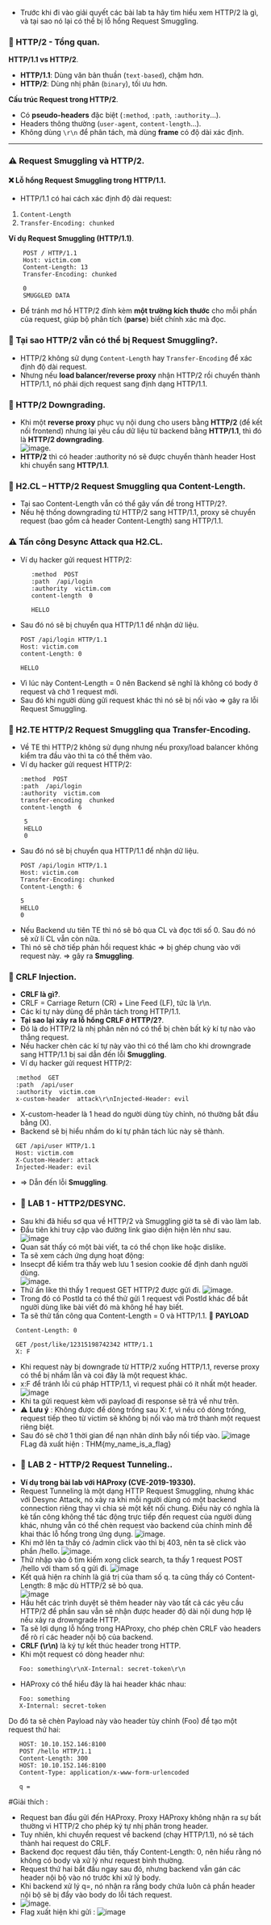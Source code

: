 - Trước khi đi vào giải quyết các bài lab ta hãy tìm hiểu xem HTTP/2 là gì, và tại sao nó lại có thể bị lỗ hổng Request Smuggling.
### 📌 HTTP/2 - Tổng quan.  

**HTTP/1.1 vs HTTP/2**.  
- **HTTP/1.1**: Dùng văn bản thuần (`text-based`), chậm hơn.  
- **HTTP/2**: Dùng nhị phân (`binary`), tối ưu hơn.  

**Cấu trúc Request trong HTTP/2**.    
- Có **pseudo-headers** đặc biệt (`:method`, `:path`, `:authority`...).   
- Headers thông thường (`user-agent`, `content-length`...).  
- Không dùng `\r\n` để phân tách, mà dùng **frame** có độ dài xác định.  

---

### ⚠️ Request Smuggling và HTTP/2.    
#### ❌ Lỗ hổng Request Smuggling trong HTTP/1.1.  
- HTTP/1.1 có hai cách xác định độ dài request:  
 1. `Content-Length`  
 2. `Transfer-Encoding: chunked`  

**Ví dụ Request Smuggling (HTTP/1.1)**.    
```
    POST / HTTP/1.1  
    Host: victim.com  
    Content-Length: 13  
    Transfer-Encoding: chunked  
    
    0  
    SMUGGLED DATA
```
- Để tránh mơ hồ HTTP/2 đính kèm **một trường kích thước** cho mỗi phần của request, giúp bộ phân tích (**parse**) biết chính xác mà đọc.  
### 📌 Tại sao HTTP/2 vẫn có thể bị Request Smuggling?.    
- HTTP/2 không sử dụng `Content-Length` hay `Transfer-Encoding` để xác định độ dài request.  
- Nhưng nếu **load balancer/reverse proxy** nhận HTTP/2 rồi chuyển thành HTTP/1.1, nó phải dịch request sang định dạng HTTP/1.1.
### 📌 HTTP/2 Downgrading.  
- Khi một **reverse proxy** phục vụ nội dung cho users bằng **HTTP/2** (để kết nối frontend) nhưng lại yêu cầu dữ liệu từ backend bằng **HTTP/1.1**, thì  đó là **HTTP/2 downgrading**.  
![image](https://github.com/user-attachments/assets/c21470d4-c1b5-4077-a108-c00d6050d2f0).    
- **HTTP/2** thì có header :authority nó sẽ được chuyển thành header Host khi chuyển sang **HTTP/1.1**.  
### 📌 H2.CL – HTTP/2 Request Smuggling qua Content-Length.    
- Tại sao Content-Length vẫn có thể gây vấn đề trong HTTP/2?.  
- Nếu hệ thống downgrading từ HTTP/2 sang HTTP/1.1, proxy sẽ chuyển  request (bao gồm cả header Content-Length) sang HTTP/1.1.
### ⚠️ Tấn công Desync Attack qua H2.CL.  
- Ví dụ hacker gửi request HTTP/2:
  ```
     :method  POST
     :path  /api/login
     :authority  victim.com
     content-length  0
     
     HELLO
  ```
- Sau đó nó sẽ bị chuyển qua HTTP/1.1 để nhận dữ liệu.  
  ```
  POST /api/login HTTP/1.1
  Host: victim.com
  content-Length: 0
  
  HELLO
  ```
- Vì lúc này Content-Length = 0 nên Backend sẽ nghĩ là không có body ở request và chờ 1 request mới.
- Sau đó khi người dùng gửi request khác thì nó sẽ bị nối vào => gây ra lỗi Request Smuggling.  
### 📌 H2.TE HTTP/2 Request Smuggling qua Transfer-Encoding.  
- Về TE thì HTTP/2 không sử dụng nhưng nếu proxy/load balancer không kiểm tra đầu vào thì ta có thể thêm vào.
- Ví dụ hacker gửi request HTTP/2:
  ```
  :method  POST
  :path  /api/login
  :authority  victim.com
  transfer-encoding  chunked
  content-length  6
  
   5
   HELLO
   0
   ```
- Sau đó nó sẽ bị chuyển qua HTTP/1.1 để nhận dữ liệu.
   ```
   POST /api/login HTTP/1.1
   Host: victim.com
   Transfer-Encoding: chunked
   Content-Length: 6
   
   5
   HELLO
   0
   ```
- Nếu Backend ưu tiên TE thì nó sẽ bỏ qua CL và đọc tới số 0. Sau đó nó sẽ xử lí CL vẫn còn nữa.
- Thì nó sẽ chờ tiếp phản hồi request khác => bị ghép chung vào với request này. => gây ra **Smuggling**.
### 📌 CRLF Injection.  
- **CRLF là gì?**.  
- CRLF = Carriage Return (CR) + Line Feed (LF), tức là \r\n.  
- Các kí tự này dùng để phân tách trong HTTP/1.1.
- **Tại sao lại xảy ra lỗ hổng CRLF ở HTTP/2?**.  
- Đó là do HTTP/2 là nhị phân nên nó có thể bị chèn bất kỳ kí tự nào vào thẳng request.
- Nếu hacker chèn các kí tự này vào thì có thể làm cho khi drowngrade sang HTTP/1.1 bị sai dẫn đến lỗi **Smuggling**.
- Ví dụ hacker gửi request HTTP/2:
```
  :method  GET
  :path  /api/user
  :authority  victim.com
  x-custom-header  attack\r\nInjected-Header: evil
```
- X-custom-header là 1 head do người dùng tùy chỉnh, nó thường bắt đầu bằng (X).
- Backend sẽ bị hiểu nhầm do kí tự phân tách lúc này sẽ thành.
```
  GET /api/user HTTP/1.1
  Host: victim.com
  X-Custom-Header: attack
  Injected-Header: evil
```
- => Dẫn đến lỗi **Smuggling**.  
- ### **📌 LAB 1 - HTTP2/DESYNC**.
- Sau khi đã hiểu sơ qua về HTTP/2 và Smuggling giờ ta sẽ đi vào làm lab.
- Đầu tiên khi truy cập vào đường link giao diện hiện lên như sau.  
![image](https://github.com/user-attachments/assets/031a9e02-30d8-42db-bc38-6b94b61b428e)  
- Quan sát thấy có một bài viết, ta có thể chọn like hoặc dislike.  
- Ta sẽ xem cách ứng dụng hoạt động:
- Insecpt để kiểm tra thấy web lưu 1 sesion cookie để định danh người dùng.  
![image](https://github.com/user-attachments/assets/08536186-1b34-4980-aa53-86a0154aa94f).  
- Thử ấn like thì thấy 1 request GET HTTP/2 được gửi đi. 
![image](https://github.com/user-attachments/assets/b89886cb-9856-4614-bd58-bdfd72a08755).
- Trong đó có PostId ta có thể thử gửi 1 request với PostId khác để bắt người dùng like bài viết đó mà không hề hay biết.
- Ta sẽ thử tấn công qua Content-Length = 0 và HTTP/1.1.
 📌 **PAYLOAD**
 ```
   Content-Length: 0

   GET /post/like/12315198742342 HTTP/1.1
   X: F
 ```  
- Khi request này bị downgrade từ HTTP/2 xuống HTTP/1.1, reverse proxy có thể bị nhầm lẫn và coi đây là một request khác.
- x:F để tránh lỗi cú pháp HTTP/1.1, vì request phải có ít nhất một header.
![image](https://github.com/user-attachments/assets/e3671c23-d262-4552-800c-f69746e5d26e)
- Khi ta gửi request kèm với payload đi response sẽ trả về như trên.
- ⚠️ **Lưu ý** :  Không được để dòng trống sau X: f, vì nếu có dòng trống, request tiếp theo từ victim sẽ không bị nối vào mà trở thành một request riêng biệt.
- Sau đó sẽ chờ 1 thời gian để nạn nhân dính bẫy nối tiếp vào.
![image](https://github.com/user-attachments/assets/94e791e7-882c-42ec-9d50-42206a054a3a)
FLag đã xuất hiện : THM{my_name_is_a_flag}
- ### **📌 LAB 2 - HTTP/2 Request Tunneling.**.  
- **Ví dụ trong bài lab với HAProxy (CVE-2019-19330).**  
- Request Tunneling là một dạng HTTP Request Smuggling, nhưng khác với Desync Attack, nó xảy ra khi mỗi người dùng có một backend connection riêng thay vì chia sẻ một kết nối chung. Điều này có nghĩa là kẻ tấn công không thể tác động trực tiếp đến request của người dùng khác, nhưng vẫn có thể chèn request vào backend của chính mình để khai thác lỗ hổng trong ứng dụng.
![image](https://github.com/user-attachments/assets/820ea5e4-da72-48c0-a939-8641e85c1230).  
- Khi mở lên ta thấy có /admin click vào thì bị 403, nên ta sẽ click vào phần /hello.
![image](https://github.com/user-attachments/assets/748f958c-d594-4fa0-97fa-3f2bd23a6806).  
- Thử nhập vào ô tìm kiếm xong click search, ta thấy 1 request POST /hello với tham số q gửi đi.
![image](https://github.com/user-attachments/assets/87e23b15-db98-49f7-92df-1c1e4699dfd1)
- Kết quả hiện ra chính là giá trị của tham số q. ta cũng thấy có Content-Length: 8 mặc dù HTTP/2 sẽ bỏ qua.  
![image](https://github.com/user-attachments/assets/9b4666bf-4907-4ea7-a953-cf73f175a8af) 
- Hầu hết các trình duyệt sẽ thêm header này vào tất cả các yêu cầu HTTP/2 để phần sau vẫn sẽ nhận được header độ dài nội dung hợp lệ nếu xảy ra drowngrade HTTP.  
- Ta sẽ lợi dụng lỗ hổng trong HAProxy, cho phép chèn CRLF vào headers để rò rỉ các header nội bộ của backend.
- **CRLF (\r\n)** là ký tự kết thúc header trong HTTP.
- Khi một request có dòng header như:
```
   Foo: something\r\nX-Internal: secret-token\r\n
```
- HAProxy có thể hiểu đây là hai header khác nhau:
```
   Foo: something
   X-Internal: secret-token
```
Do đó ta sẽ chèn Payload này vào header tùy chỉnh (Foo) để tạo một request thứ hai:
```
   HOST: 10.10.152.146:8100
   POST /hello HTTP/1.1
   Content-Length: 300
   HOST: 10.10.152.146:8100
   Content-Type: application/x-www-form-urlencoded
   
   q = 
```

#Giải thích : 
- Request ban đầu gửi đến HAProxy. Proxy HAProxy không nhận ra sự bất thường vì HTTP/2 cho phép ký tự nhị phân trong header.  
- Tuy nhiên, khi chuyển request về backend (chạy HTTP/1.1), nó sẽ tách thành hai request do CRLF.
- Backend đọc request đầu tiên, thấy Content-Length: 0, nên hiểu rằng nó không có body và xử lý như request bình thường.
- Request thứ hai bắt đầu ngay sau đó, nhưng backend vẫn gán các header nội bộ vào nó trước khi xử lý body.
- Khi backend xử lý q=, nó nhận ra rằng body chứa luôn cả phần header nội bộ sẽ bị đẩy vào body do lỗi tách request.
- ![image](https://github.com/user-attachments/assets/99723650-65f3-4f2c-b62f-ad455ea8ec9e).
- Flag xuất hiện khi gửi : ![image](https://github.com/user-attachments/assets/24417e0a-8828-47c3-89b9-d03bf38fcaec)


  
  
